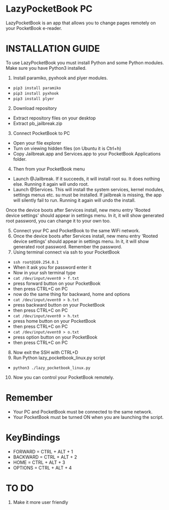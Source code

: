 # LazyPocketBook PC
LazyPocketBook is an app that allows you to change pages remotely on your PocketBook e-reader.

# INSTALLATION GUIDE
To use LazyPocketBook you must install Python and some Python modules.
Make sure you have Python3 installed.
1. Install paramiko, pyxhook and plyer modules.

* `pip3 install paramiko`
* `pip3 install pyxhook`
* `pip3 install plyer`

2. Download repository
* Extract repository files on your desktop
* Extract pb_jailbreak.zip
3. Connect PocketBook to PC
* Open your file explorer
* Turn on viewing hidden files (on Ubuntu it is Ctrl+h)
* Copy Jailbreak.app and Services.app to your PocketBook Applications folder.
4. Then from your PocketBook menu
* Launch @Jailbreak. If it succeeds, it will install root su. It does nothing else. Running it again will undo root.
* Launch @Services. This will install the system services, kernel modules, settings menus etc. su must be installed. If jailbreak is missing, the app will silently fail to run. Running it again will undo the install.

Once the device boots after Services install, new menu entry 'Rooted device settings' should appear in settings menu. In it, it will show generated root password, you can change it to your own too.

5. Connect your PC and PocketBook to the same WiFi network.
6. Once the device boots after Services install, new menu entry 'Rooted device settings' should appear in settings menu. In it, it will show generated root password. Remember the password.
7. Using terminal connect via ssh to your PocketBook
* `ssh root@169.254.0.1`
* When it ask you for password enter it
* Now in your ssh terminal type
* `cat /dev/input/event0 > f.txt`
* press forward button on your PocketBook
* then press CTRL+C on PC
* now do the same thing for backward, home and options
* `cat /dev/input/event0 > b.txt`
* press backward button on your PocketBook
* then press CTRL+C on PC
* `cat /dev/input/event0 > h.txt`
* press home button on your PocketBook
* then press CTRL+C on PC
* `cat /dev/input/event0 > o.txt`
* press option button on your PocketBook
* then press CTRL+C on PC
8. Now exit the SSH with CTRL+D
9. Run Python lazy_pocketbook_linux.py script
* `python3 ./lazy_pocketbook_linux.py`
10. Now you can control your PocketBook remotely.

# Remember
* Your PC and PocketBook must be connected to the same network.
* Your PocketBook must be turned ON when you are launching the script.

# KeyBindings
* FORWARD = CTRL + ALT + 1
* BACKWARD = CTRL + ALT + 2
* HOME = CTRL + ALT + 3
* OPTIONS = CTRL + ALT + 4


# TO DO 
1. Make it more user friendly

